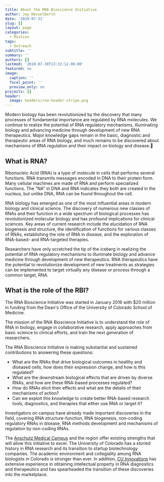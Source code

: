 ```yaml
---
title: About the RNA Bioscience Initiative
author: Jay Hesselberth
date: '2019-07-31'
slug: []
layout: page
categories:
  - Mission
tags:
  - Outreach
subtitle: ''
summary: ''
authors: []
lastmod: '2019-07-30T13:32:12-06:00'
featured: no
image:
  caption: ''
  focal_point: ''
  preview_only: no
projects: []
header:
  image: headers/rna-header-stripe.png
---
```


Modern biology has been revolutionized by the discovery that many processes of fundamental importance are regulated by RNA molecules. We continue to realize the potential of RNA regulatory mechanisms, illuminating biology and advancing medicine through development of new RNA therapeutics. Major knowledge gaps remain in the basic, diagnostic and therapeutic areas of RNA biology, and much remains to be discovered about mechanisms of RNA regulation and their impact on biology and disease.

## What is RNA?

Ribonucleic Acid (RNA) is a type of molecule in cells that performs several functions. RNA transmits messages encoded in DNA to their protein form. Many cellular machines are made of RNA and perform specialized functions. The "NA" in DNA and RNA indicates they both are created in the nucleus, but unlike DNA, RNA can be found throughout the cell.

RNA biology has emerged as one of the most influential areas in modern biology and clinical science. The discovery of numerous new classes of RNAs and their function in a wide spectrum of biological processes has revolutionized molecular biology and has profound implications for clinical sciences. Key areas of current research include the elucidation of RNA biogenesis and structure, the identification of functions for various classes of RNAs, establishing the role of RNA in disease, and the exploration of RNA-based- and RNA-targeted therapies.

Researchers have only scratched the tip of the iceberg in realizing the potential of RNA regulatory mechanisms to illuminate biology and advance medicine through development of new therapeutics. RNA therapeutics have the potential to revolutionize development of new treatments as strategies can be implemented to target virtually any disease or process through a common target, RNA.

## What is the role of the RBI?

The RNA Bioscience Initiative was started in January 2016 with $20 million in funding from the Dean's Office of the University of Colorado School of Medicine.

The mission of the RNA Bioscience Initiative is to understand the role of RNA in biology, engage in collaborative research, apply approaches from basic science to clinical efforts, and train the next generation of researchers.

The RNA Bioscience Initiative is making substantial and sustained contributions to answering these questions:

- What are the RNAs that drive biological outcomes in healthy and diseased cells, how does their expression change, and how is this regulated?
- What are the downstream biological effects that are driven by diverse RNAs, and how are these RNA-based processes regulated?
- How do RNAs elicit their effects and what are the details of their mechanisms of action?
- Can we exploit this knowledge to create better RNA-based research tools, diagnostics, and therapies that either use RNA or target it?

Investigators on campus have already made important discoveries in the field, covering RNA structure-function, RNA biogenesis, non-coding regulatory RNAs in disease, RNA methods development and mechanisms of regulation by non-coding RNAs.

The [Anschutz Medical Campus](http://cuanschutz.edu) and the region offer existing strengths that will allow this initiative to excel. The University of Colorado has a storied history in RNA research and its transition to startup biotechnology companies. The academic environment and collegiality among RNA biologists in Colorado is stronger than ever. In addition, [CU Innovations](http://www.ucdenver.edu/anschutz/about/cuinnovations/Pages/default.aspx) has extensive experience in obtaining intellectual property in RNA diagnostics and therapeutics and has spearheaded the transition of these discoveries into the marketplace.
